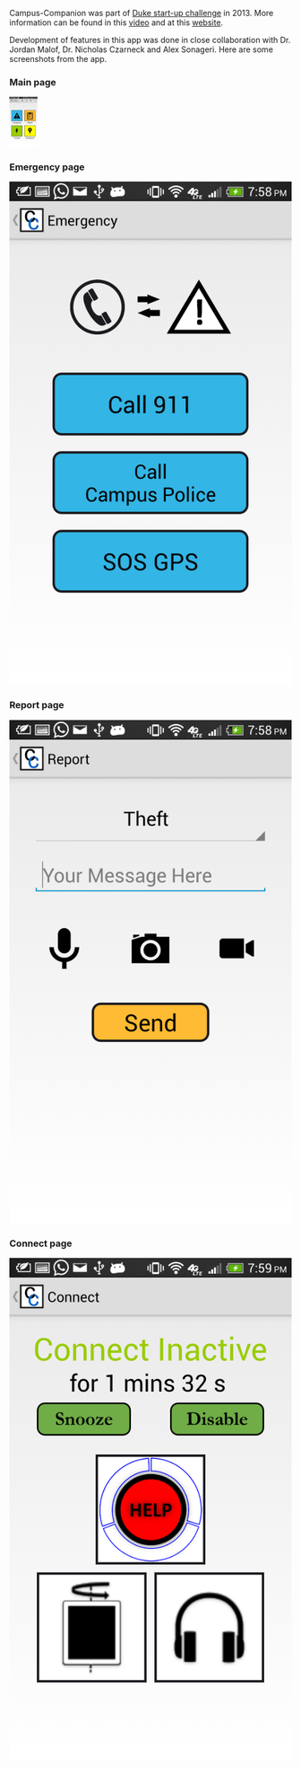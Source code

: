 Campus-Companion was part of [Duke start-up challenge](http://www.dukestartupchallenge.org/) in 2013. More information can be found in this [video](https://youtu.be/_dHv3oYvpsc) and at this [website](http://campuscompanion.weebly.com/).

Development of features in this app was done in close collaboration with Dr. Jordan Malof, Dr. Nicholas Czarneck and Alex Sonageri. Here are some screenshots from the app.

### Main page
<img src="screenshots/main_page.png" width="50">

### Emergency page
![](/screenshots/emergency_page.png)

### Report page
![](/screenshots/report_page.png)

### Connect page
![](/screenshots/connect_page.png)
